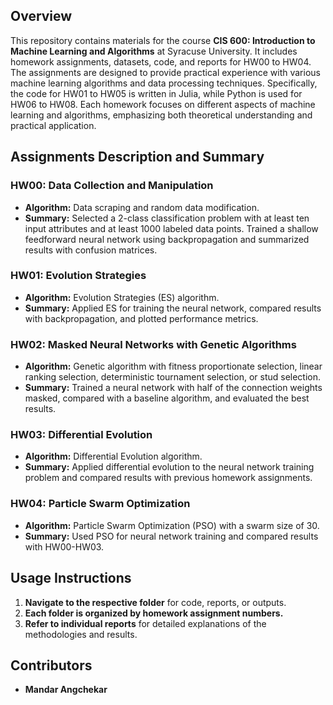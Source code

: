 ## Overview

This repository contains materials for the course **CIS 600: Introduction to Machine Learning and Algorithms** at Syracuse University. It includes homework assignments, datasets, code, and reports for HW00 to HW04. The assignments are designed to provide practical experience with various machine learning algorithms and data processing techniques. Specifically, the code for HW01 to HW05 is written in Julia, while Python is used for HW06 to HW08. Each homework focuses on different aspects of machine learning and algorithms, emphasizing both theoretical understanding and practical application.

## Assignments Description and Summary

### HW00: Data Collection and Manipulation 

- **Algorithm:** Data scraping and random data modification.
- **Summary:** Selected a 2-class classification problem with at least ten input attributes and at least 1000 labeled data points. Trained a shallow feedforward neural network using backpropagation and summarized results with confusion matrices.

### HW01: Evolution Strategies 

- **Algorithm:** Evolution Strategies (ES) algorithm.
- **Summary:** Applied ES for training the neural network, compared results with backpropagation, and plotted performance metrics.

### HW02: Masked Neural Networks with Genetic Algorithms 

- **Algorithm:** Genetic algorithm with fitness proportionate selection, linear ranking selection, deterministic tournament selection, or stud selection.
- **Summary:** Trained a neural network with half of the connection weights masked, compared with a baseline algorithm, and evaluated the best results.

### HW03: Differential Evolution 

- **Algorithm:** Differential Evolution algorithm.
- **Summary:** Applied differential evolution to the neural network training problem and compared results with previous homework assignments.

### HW04: Particle Swarm Optimization

- **Algorithm:** Particle Swarm Optimization (PSO) with a swarm size of 30.
- **Summary:** Used PSO for neural network training and compared results with HW00-HW03.

## Usage Instructions

1. **Navigate to the respective folder** for code, reports, or outputs.
2. **Each folder is organized by homework assignment numbers.**
3. **Refer to individual reports** for detailed explanations of the methodologies and results.

## Contributors

- **Mandar Angchekar**
